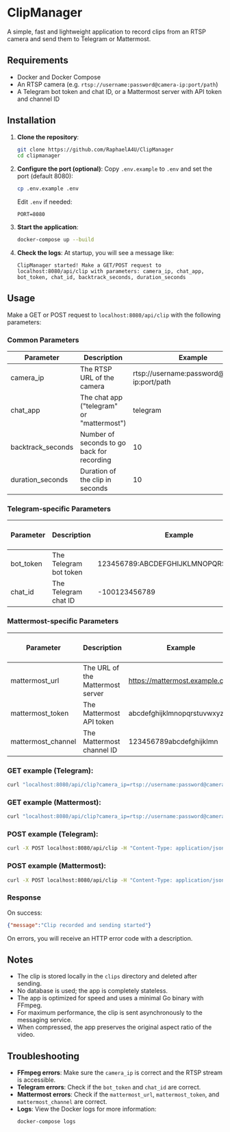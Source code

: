 # ClipManager

A simple, fast and lightweight application to record clips from an RTSP camera and send them to Telegram or Mattermost.

## Requirements
- Docker and Docker Compose
- An RTSP camera (e.g. `rtsp://username:password@camera-ip:port/path`)
- A Telegram bot token and chat ID, or a Mattermost server with API token and channel ID

## Installation
1. **Clone the repository**:
   ```bash
   git clone https://github.com/RaphaelA4U/ClipManager
   cd clipmanager
   ```

2. **Configure the port (optional)**: Copy `.env.example` to `.env` and set the port (default 8080):
   ```bash
   cp .env.example .env
   ```
   
   Edit `.env` if needed:
   ```
   PORT=8080
   ```

3. **Start the application**:
   ```bash
   docker-compose up --build
   ```

4. **Check the logs**: At startup, you will see a message like:
   ```
   ClipManager started! Make a GET/POST request to localhost:8080/api/clip with parameters: camera_ip, chat_app, bot_token, chat_id, backtrack_seconds, duration_seconds
   ```

## Usage

Make a GET or POST request to `localhost:8080/api/clip` with the following parameters:

### Common Parameters
| Parameter | Description | Example | Required |
|-----------|-------------|-----------|-----------|
| camera_ip | The RTSP URL of the camera | rtsp://username:password@camera-ip:port/path | Yes |
| chat_app | The chat app ("telegram" or "mattermost") | telegram | Yes |
| backtrack_seconds | Number of seconds to go back for recording | 10 | Yes |
| duration_seconds | Duration of the clip in seconds | 10 | Yes |

### Telegram-specific Parameters
| Parameter | Description | Example | Required for Telegram |
|-----------|-------------|-----------|-----------|
| bot_token | The Telegram bot token | 123456789:ABCDEFGHIJKLMNOPQRSTUVWXYZ | Yes |
| chat_id | The Telegram chat ID | -100123456789 | Yes |

### Mattermost-specific Parameters
| Parameter | Description | Example | Required for Mattermost |
|-----------|-------------|-----------|-----------|
| mattermost_url | The URL of the Mattermost server | https://mattermost.example.com | Yes |
| mattermost_token | The Mattermost API token | abcdefghijklmnopqrstuvwxyz | Yes |
| mattermost_channel | The Mattermost channel ID | 123456789abcdefghijklmn | Yes |

### GET example (Telegram):
```bash
curl "localhost:8080/api/clip?camera_ip=rtsp://username:password@camera-ip:port/path&chat_app=telegram&bot_token=123456789:ABCDEFGHIJKLMNOPQRSTUVWXYZ&chat_id=-100123456789&backtrack_seconds=10&duration_seconds=10"
```

### GET example (Mattermost):
```bash
curl "localhost:8080/api/clip?camera_ip=rtsp://username:password@camera-ip:port/path&chat_app=mattermost&mattermost_url=https://mattermost.example.com&mattermost_token=abcdefghijklmnopqrstuvwxyz&mattermost_channel=123456789abcdefghijklmn&backtrack_seconds=10&duration_seconds=10"
```

### POST example (Telegram):
```bash
curl -X POST localhost:8080/api/clip -H "Content-Type: application/json" -d '{"camera_ip":"rtsp://username:password@camera-ip:port/path","chat_app":"telegram","bot_token":"123456789:ABCDEFGHIJKLMNOPQRSTUVWXYZ","chat_id":"-100123456789","backtrack_seconds":10,"duration_seconds":10}'
```

### POST example (Mattermost):
```bash
curl -X POST localhost:8080/api/clip -H "Content-Type: application/json" -d '{"camera_ip":"rtsp://username:password@camera-ip:port/path","chat_app":"mattermost","mattermost_url":"https://mattermost.example.com","mattermost_token":"abcdefghijklmnopqrstuvwxyz","mattermost_channel":"123456789abcdefghijklmn","backtrack_seconds":10,"duration_seconds":10}'
```

### Response

On success:
```json
{"message":"Clip recorded and sending started"}
```

On errors, you will receive an HTTP error code with a description.

## Notes

- The clip is stored locally in the `clips` directory and deleted after sending.
- No database is used; the app is completely stateless.
- The app is optimized for speed and uses a minimal Go binary with FFmpeg.
- For maximum performance, the clip is sent asynchronously to the messaging service.
- When compressed, the app preserves the original aspect ratio of the video.

## Troubleshooting

- **FFmpeg errors**: Make sure the `camera_ip` is correct and the RTSP stream is accessible.
- **Telegram errors**: Check if the `bot_token` and `chat_id` are correct.
- **Mattermost errors**: Check if the `mattermost_url`, `mattermost_token`, and `mattermost_channel` are correct.
- **Logs**: View the Docker logs for more information:
  ```bash
  docker-compose logs
  ```
